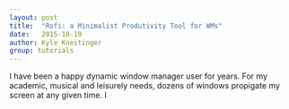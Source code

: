 ```yaml
---
layout: post
title:  "Rofi: a Minimalist Produtivity Tool for WMs"
date:   2015-10-19
author: Kyle Kneitinger
group: tutorials
---
```


I have been a happy dynamic window manager user for years.
For my academic, musical and leisurely needs, dozens of windows propigate my
screen at any given time.  I 
